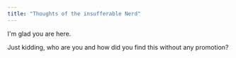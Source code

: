 ```yaml
---
title: "Thoughts of the insufferable Nerd"
---
```


I'm glad you are here.

Just kidding, who are you and how did you find this without any promotion?
